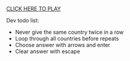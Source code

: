 [CLICK HERE TO PLAY](https://mortismc.github.io/flag-quiz/)

Dev todo list:
* Never give the same country twice in a row
* Loop through all countries before repeats
* Choose answer with arrows and enter
* Clear answer with escape
